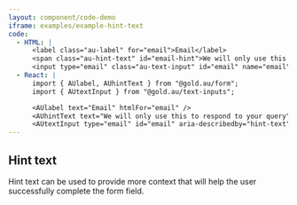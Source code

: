 ```yaml
---
layout: component/code-demo
iframe: examples/example-hint-text
code:
  - HTML: |
      <label class="au-label" for="email">Email</label>
      <span class="au-hint-text" id="email-hint">We will only use this to respond to your query</span>
      <input type="email" class="au-text-input" id="email" name="email" aria-describedby="email-hint"/>
  - React: |
      import { AUlabel, AUhintText } from "@gold.au/form";
      import { AUtextInput } from "@gold.au/text-inputs";

      <AUlabel text="Email" htmlFor="email" />
      <AUhintText text="We will only use this to respond to your query" id="hint-text"/>
      <AUtextInput type="email" id="email" aria-describedby="hint-text" status="invalid" />
---
```

## Hint text

Hint text can be used to provide more context that will help the user successfully complete the form field.

